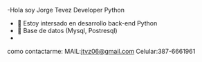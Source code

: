 -Hola soy Jorge Tevez Developer Python
- 👀 Estoy intersado en desarrollo back-end Python
- 🌱 Base de datos (Mysql, Postresql)
-
como contactarme:
MAIL:jtvz06@gmail.com
Celular:387-6661961



